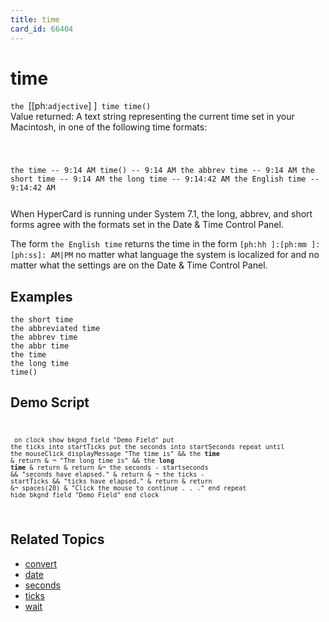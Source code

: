 ```yaml
---
title: time
card_id: 66404
---
```


# time

<code>the </code>[[ph:<code>adjective</code>] ]<code> time time() </code> Value returned: A text string representing the current time set in your Macintosh, in one of the following time formats: <code><pre>

the time           -- 9:14 AM
time()             -- 9:14 AM
the abbrev time    -- 9:14 AM
the short time     -- 9:14 AM
the long time      -- 9:14:42 AM
the English time   -- 9:14:42 AM
</pre></code>



 When HyperCard is running under System 7.1, the long, abbrev, and short forms agree with the formats set in the Date & Time Control Panel.

The form <code>the English time</code> returns the time in the form <code>[ph:hh ]:[ph:mm ]:[ph:ss]:  AM|PM</code> no matter what language the system is localized for and no matter what the settings are on the Date & Time Control Panel. 


## Examples

```
the short time
the abbreviated time
the abbrev time
the abbr time
the time
the long time
time()
```

## Demo Script

<code><pre>
<code><pre>
on clock
 show bkgnd field "Demo Field"
 put the ticks into startTicks
 put the seconds into startSeconds
 repeat until the mouseClick
   displayMessage "The time is" && the <b>time</b> & return & ¬
   "The long time is" && the <b>long</b> <b>time</b> & return & return &¬
   the seconds - startseconds && "seconds have elapsed." & return & ¬
   the ticks - startTicks && "ticks have elapsed." & return & return &¬
   spaces(20) & "Click the mouse to continue . . ."
 end repeat
 hide bkgnd field "Demo Field"
end clock
</pre></code>
</pre></code>

## Related Topics

* [convert](/HyperTalkReference/commands/convert)
* [date](/HyperTalkReference/functions/date)
* [seconds](/HyperTalkReference/functions/seconds)
* [ticks](/HyperTalkReference/functions/ticks)
* [wait](/HyperTalkReference/commands/wait)
